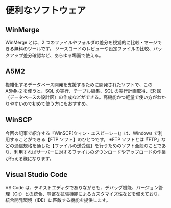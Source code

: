 # 便利なソフトウェア

## WinMerge

WinMerge とは、2 つのファイルやフォルダの差分を視覚的に比較・マージできる無料のツールです。
ソースコードのレビューや設定ファイルの比較、バックアップ差分確認など、あらゆる場面で使える。

## A5M2

複雑化するデータベース開発を支援するために開発されたソフトで、この A5Mk-2 を使うと、SQL の実行、テーブル編集、SQL の実行計画取得、ER 図（データベースの設計図）の作成などができる。高機能かつ軽量で使い方がわかりやすいので初めて使う方にもおすすめ。

## WinSCP

今回の記事で紹介する『WinSCP(ウィン・エスピーシー)』は、Windows で利用することができる【FTP ソフト】のひとつです。
※FTP ソフトとは「FTP」などの通信規格を通した【ファイルの送受信】を行うためのソフト全般のことであり、利用すればサーバーに対するファイルのダウンロードやアップロードの作業が行える様になります。

## Visual Studio Code

VS Code は、テキストエディタでありながらも、デバッグ機能、バージョン管理（Git）との統合、豊富な拡張機能によるカスタマイズ性などを備えており、統合開発環境（IDE）に匹敵する機能を提供します。
